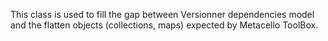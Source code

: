 This class is used to fill the gap between Versionner dependencies model and the flatten objects (collections, maps) expected by Metacello ToolBox.